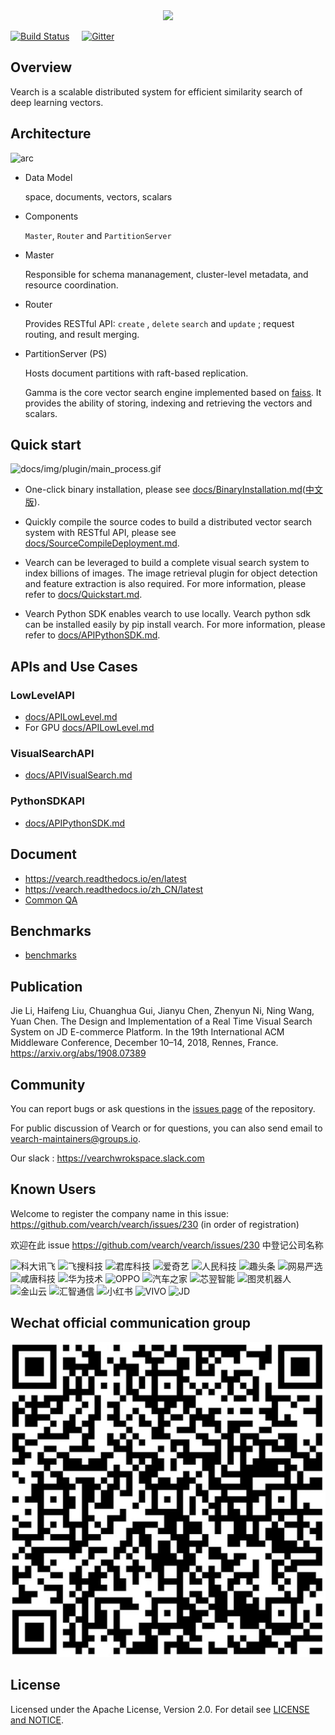 <div align="center">
  <img src="docs/img/vearch_logo.png">
</div>

[![Build Status](https://travis-ci.com/wxingda/vearch.svg?branch=master)](https://travis-ci.com/wxingda/vearch)  &nbsp;&nbsp;&nbsp; [![Gitter](https://badges.gitter.im/vector_search/community.svg)](https://gitter.im/vector_search/community?utm_source=badge&utm_medium=badge&utm_campaign=pr-badge)
## Overview

Vearch is a scalable distributed system for efficient similarity search of deep learning vectors. 


## Architecture

![arc](docs/img/VearchArch.jpg)

* Data Model

  space, documents, vectors, scalars

* Components

  `Master`, `Router` and `PartitionServer` 

* Master 

  Responsible for schema mananagement, cluster-level metadata, and resource coordination. 
  
* Router

  Provides RESTful API: `create`  , `delete`  `search` and `update` ; request routing, and result merging. 

* PartitionServer (PS)

  Hosts document partitions with raft-based replication.

  Gamma is the core vector search engine implemented based on [faiss](https://github.com/facebookresearch/faiss). It provides the ability of storing, indexing and retrieving the vectors and scalars.


## Quick start
![docs/img/plugin/main_process.gif](docs/img/plugin/main_process.gif)

* One-click binary installation, please see [docs/BinaryInstallation.md](docs/BinaryInstallation.md)([中文版](docs/BinaryInstallationZH_CN.md)).

* Quickly compile the source codes to build a distributed vector search system with RESTful API, please see [docs/SourceCompileDeployment.md](docs/SourceCompileDeployment.md).

* Vearch can be leveraged to build a complete visual search system to index billions of images. The image retrieval plugin for object detection and feature extraction is also required. For more information, please refer to [docs/Quickstart.md](docs/Quickstart.md).

* Vearch Python SDK enables vearch to use locally. Vearch python sdk can be installed easily by pip install vearch. For more information, please refer to [docs/APIPythonSDK.md](docs/APIPythonSDK.md).

## APIs and Use Cases


### LowLevelAPI
* [docs/APILowLevel.md](docs/APILowLevel.md)
* For GPU [docs/APILowLevel.md](docs/APILowLevelOnGPU.md)


### VisualSearchAPI
* [docs/APIVisualSearch.md](docs/APIVisualSearch.md)

### PythonSDKAPI
* [docs/APIPythonSDK.md](docs/APIPythonSDK.md)

## Document

* https://vearch.readthedocs.io/en/latest
* https://vearch.readthedocs.io/zh_CN/latest
* [Common QA](https://github.com/vearch/vearch/wiki/Vearch-QA)

## Benchmarks

* [benchmarks](/engine/benchs/README.md)

## Publication
Jie Li, Haifeng Liu, Chuanghua Gui, Jianyu Chen, Zhenyun Ni, Ning Wang, Yuan Chen. The Design and Implementation of a Real Time Visual Search System on JD E-commerce Platform. In the 19th International ACM Middleware Conference, December 10–14, 2018, Rennes, France. https://arxiv.org/abs/1908.07389

## Community
You can report bugs or ask questions in the [issues page](https://github.com/vearch/vearch/issues) of the repository.

For public discussion of Vearch or for questions, you can also send email to vearch-maintainers@groups.io.

Our slack : https://vearchwrokspace.slack.com

## Known Users
Welcome to register the company name in this issue: https://github.com/vearch/vearch/issues/230 (in order of registration)

欢迎在此 issue https://github.com/vearch/vearch/issues/230 中登记公司名称

![科大讯飞](static/kedaxunfei.png)
![飞搜科技](static/faceall.png)
![君库科技](static/bigbigwork.png)
![爱奇艺](static/iqiyi.png)
![人民科技](static/peopletech.png)
![趣头条](static/qutoutiao.png)
![网易严选](static/wangyiyanxuan.png)
![咸唐科技](static/sunthang.png)
![华为技术](static/huawei.png)
![OPPO](static/oppo.png)
![汽车之家](static/autohome.png)
![芯翌智能](static/xforwardai.png)
![图灵机器人](static/turingapi.png)
![金山云](static/ksyun.png)
![汇智通信](static/teligen.png)
![小红书](static/xiaohongshu.png)
![VIVO](static/vivo.png)
![JD](static/jd.png)


## Wechat official communication group

![Official Accounts](docs/img/251120CB-8A61-4124-9336-B549D8D10607.png)


## License

Licensed under the Apache License, Version 2.0. For detail see [LICENSE and NOTICE](https://github.com/vearch/vearch/blob/master/LICENSE).
